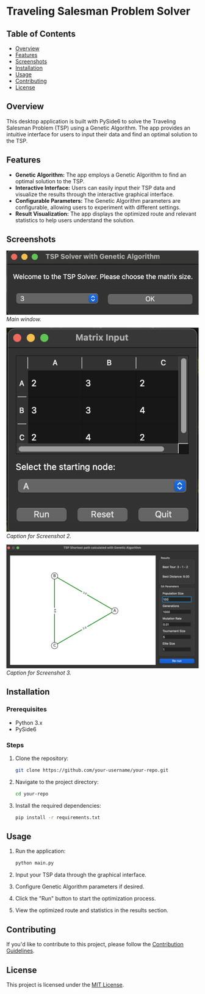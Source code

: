 # Traveling Salesman Problem Solver

## Table of Contents

- [Overview](#overview)
- [Features](#features)
- [Screenshots](#screenshots)
- [Installation](#installation)
- [Usage](#usage)
- [Contributing](#contributing)
- [License](#license)

## Overview

This desktop application is built with PySide6 to solve the Traveling Salesman Problem (TSP) using a Genetic Algorithm. The app provides an intuitive interface for users to input their data and find an optimal solution to the TSP.

## Features

- **Genetic Algorithm:** The app employs a Genetic Algorithm to find an optimal solution to the TSP.
- **Interactive Interface:** Users can easily input their TSP data and visualize the results through the interactive graphical interface.
- **Configurable Parameters:** The Genetic Algorithm parameters are configurable, allowing users to experiment with different settings.
- **Result Visualization:** The app displays the optimized route and relevant statistics to help users understand the solution.

## Screenshots

![Screenshot 1](screenshots/1.png)
*Main window.*

![Screenshot 2](screenshots/2.png)
*Caption for Screenshot 2.*

![Screenshot 3](screenshots/3.png)
*Caption for Screenshot 3.*

## Installation

### Prerequisites

- Python 3.x
- PySide6

### Steps

1. Clone the repository:

    ```bash
    git clone https://github.com/your-username/your-repo.git
    ```

2. Navigate to the project directory:

    ```bash
    cd your-repo
    ```

3. Install the required dependencies:

    ```bash
    pip install -r requirements.txt
    ```

## Usage

1. Run the application:

    ```bash
    python main.py
    ```

2. Input your TSP data through the graphical interface.

3. Configure Genetic Algorithm parameters if desired.

4. Click the "Run" button to start the optimization process.

5. View the optimized route and statistics in the results section.

## Contributing

If you'd like to contribute to this project, please follow the [Contribution Guidelines](CONTRIBUTING.md).

## License

This project is licensed under the [MIT License](LICENSE).
